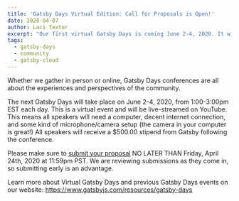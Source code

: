 ```yaml
---
title: 'Gatsby Days Virtual Edition: Call for Proposals is Open!'
date: 2020-04-07
author: Laci Texter
excerpt: "Our first virtual Gatsby Days is coming June 2-4, 2020. It will be live-streamed on YouTube from 1:00-3:00pm EST each day, and now is the time to send in your speaker proposal!"
tags:
  - gatsby-days
  - community
  - gatsby-cloud
---
```

Whether we gather in person or online, Gatsby Days conferences are all about the experiences and perspectives of the community.

The next Gatsby Days will take place on June 2-4, 2020, from 1:00-3:00pm EST each day. This is a virtual event and will be live-streamed on YouTube. This means all speakers will need a computer, decent internet connection, and some kind of microphone/camera setup (the camera in your computer is great!) All speakers will receive a $500.00 stipend from Gatsby following the conference.

Please make sure to [submit your proposal](https://docs.google.com/forms/d/e/1FAIpQLSfjUpqpmRL18ydo_PmC4jxvPG8xhOlix43KeRHOhUbPp3u7Mw/viewform?usp=sf_link) NO LATER THAN Friday, April 24th, 2020 at 11:59pm PST. We are reviewing submissions as they come in, so submitting early is an advantage.

Learn more about Virtual Gatsby Days and previous Gatsby Days events on our website: https://www.gatsbyjs.com/resources/gatsby-days  
